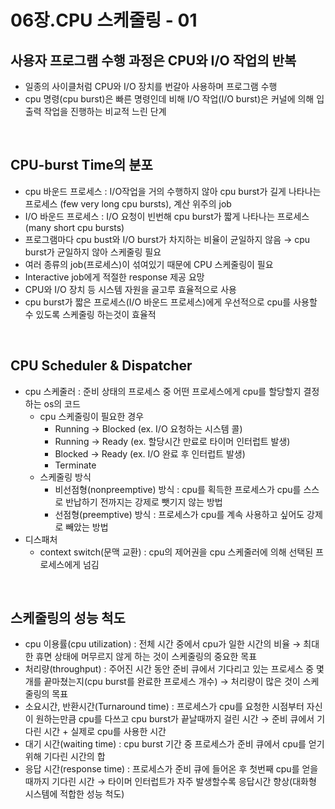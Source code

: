 # 06장.CPU 스케줄링 - 01

## 사용자 프로그램 수행 과정은 CPU와 I/O 작업의 반복

- 일종의 사이클처럼 CPU와 I/O 장치를 번갈아 사용하며 프로그램 수행
- cpu 명령(cpu burst)은 빠른 명령인데 비해 I/O 작업(I/O burst)은 커널에 의해 입출력 작업을 진행하는 비교적 느린 단계

<br>

## CPU-burst Time의 분포

- cpu 바운드 프로세스 : I/O작업을 거의 수행하지 않아 cpu burst가 길게 나타나는 프로세스 (few very long cpu bursts), 계산 위주의 job
- I/O 바운드 프로세스 : I/O 요청이 빈번해 cpu burst가 짧게 나타나는 프로세스 (many short cpu bursts)
- 프로그램마다 cpu bust와 I/O burst가 차지하는 비율이 균일하지 않음 → cpu burst가 균일하지 않아 스케줄링 필요
- 여러 종류의 job(프로세스)이 섞여있기 때문에 CPU 스케줄링이 필요
- Interactive job에게 적절한 response 제공 요망
- CPU와 I/O 장치 등 시스템 자원을 골고루 효율적으로 사용
- cpu burst가 짧은 프로세스(I/O 바운드 프로세스)에게 우선적으로 cpu를 사용할 수 있도록 스케줄링 하는것이 효율적

<br>

## CPU Scheduler & Dispatcher

- cpu 스케줄러 : 준비 상태의 프로세스 중 어떤 프로세스에게 cpu를 할당할지 결정하는 os의 코드
    - cpu 스케줄링이 필요한 경우
        - Running → Blocked (ex. I/O 요청하는 시스템 콜)
        - Running → Ready (ex. 할당시간 만료로 타이머 인터럽트 발생)
        - Blocked → Ready (ex. I/O 완료 후 인터럽트 발생)
        - Terminate
    - 스케줄링 방식
        - 비선점형(nonpreemptive) 방식 : cpu를 획득한 프로세스가 cpu를 스스로 반납하기 전까지는 강제로 뺏기지 않는 방법
        - 선점형(preemptive) 방식 : 프로세스가 cpu를 계속 사용하고 싶어도 강제로 빼았는 방법
- 디스패처
    - context switch(문맥 교환) : cpu의 제어권을 cpu 스케줄러에 의해 선택된 프로세스에게 넘김

<br>

## 스케줄링의 성능 척도

- cpu 이용률(cpu utilization) : 전체 시간 중에서 cpu가 일한 시간의 비율 → 최대한 휴면 상태에 머무르지 않게 하는 것이 스케줄링의 중요한 목표
- 처리량(throughput) : 주어진 시간 동안 준비 큐에서 기다리고 있는 프로세스 중 몇개를 끝마쳤는지(cpu burst를 완료한 프로세스 개수) → 처리량이 많은 것이 스케줄링의 목표
- 소요시간, 반환시간(Turnaround time) : 프로세스가 cpu를 요청한 시점부터 자신이 원하는만큼 cpu를 다쓰고 cpu burst가 끝날때까지 걸린 시간 → 준비 큐에서 기다린 시간 + 실제로 cpu를 사용한 시간
- 대기 시간(waiting time) : cpu burst 기간 중 프로세스가 준비 큐에서 cpu를 얻기위해 기다린 시간의 합
- 응답 시간(response time) : 프로세스가 준비 큐에 들어온 후 첫번째 cpu를 얻을때까지 기다린 시간 → 타이머 인터럽트가 자주 발생할수록 응답시간 향상(대화형 시스템에 적합한 성능 척도)